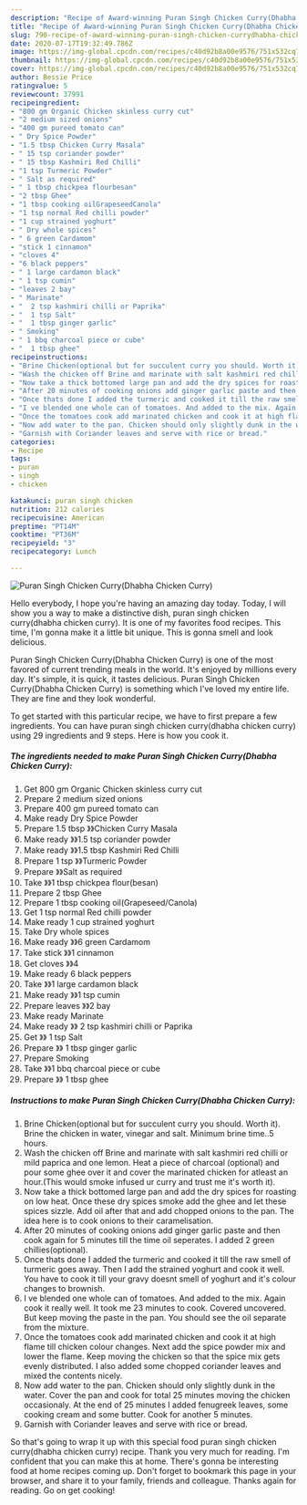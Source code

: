 ```yaml
---
description: "Recipe of Award-winning Puran Singh Chicken Curry(Dhabha Chicken Curry)"
title: "Recipe of Award-winning Puran Singh Chicken Curry(Dhabha Chicken Curry)"
slug: 790-recipe-of-award-winning-puran-singh-chicken-currydhabha-chicken-curry
date: 2020-07-17T19:32:49.786Z
image: https://img-global.cpcdn.com/recipes/c40d92b8a00e9576/751x532cq70/puran-singh-chicken-currydhabha-chicken-curry-recipe-main-photo.jpg
thumbnail: https://img-global.cpcdn.com/recipes/c40d92b8a00e9576/751x532cq70/puran-singh-chicken-currydhabha-chicken-curry-recipe-main-photo.jpg
cover: https://img-global.cpcdn.com/recipes/c40d92b8a00e9576/751x532cq70/puran-singh-chicken-currydhabha-chicken-curry-recipe-main-photo.jpg
author: Bessie Price
ratingvalue: 5
reviewcount: 37991
recipeingredient:
- "800 gm Organic Chicken skinless curry cut"
- "2 medium sized onions"
- "400 gm pureed tomato can"
- " Dry Spice Powder"
- "1.5 tbsp Chicken Curry Masala"
- " 15 tsp coriander powder"
- " 15 tbsp Kashmiri Red Chilli"
- "1 tsp Turmeric Powder"
- " Salt as required"
- " 1 tbsp chickpea flourbesan"
- "2 tbsp Ghee"
- "1 tbsp cooking oilGrapeseedCanola"
- "1 tsp normal Red chilli powder"
- "1 cup strained yoghurt"
- " Dry whole spices"
- " 6 green Cardamom"
- "stick 1 cinnamon"
- "cloves 4"
- "6 black peppers"
- " 1 large cardamon black"
- " 1 tsp cumin"
- "leaves 2 bay"
- " Marinate"
- "  2 tsp kashmiri chilli or Paprika"
- "  1 tsp Salt"
- "  1 tbsp ginger garlic"
- " Smoking"
- " 1 bbq charcoal piece or cube"
- "  1 tbsp ghee"
recipeinstructions:
- "Brine Chicken(optional but for succulent curry you should. Worth it). Brine the chicken in water, vinegar and salt. Minimum brine time..5 hours."
- "Wash the chicken off Brine and marinate with salt kashmiri red chilli or mild paprica and one lemon. Heat a piece of charcoal (optional) and pour some ghee over it and cover the marinated chicken for atleast an hour.(This would smoke infused ur curry and trust me it&#39;s worth it)."
- "Now take a thick bottomed large pan and add the dry spices for roasting on low heat. Once these dry spices smoke add the ghee and let these spices sizzle. Add oil after that and add chopped onions to the pan. The idea here is to cook onions to their caramelisation."
- "After 20 minutes of cooking onions add ginger garlic paste and then cook again for 5 minutes till the time oil seperates. I added 2 green chillies(optional)."
- "Once thats done I added the turmeric and cooked it till the raw smell of turmeric goes away. Then I add the strained yoghurt and cook it well. You have to cook it till your gravy doesnt smell of yoghurt and it&#39;s colour changes to brownish."
- "I ve blended one whole can of tomatoes. And added to the mix. Again cook it really well. It took me 23 minutes to cook. Covered uncovered. But keep moving the paste in the pan. You should see the oil separate from the mixture."
- "Once the tomatoes cook add marinated chicken and cook it at high flame till chicken colour changes. Next add the spice powder mix and lower the flame. Keep moving the chicken so that the spice mix gets evenly distributed. I also added some chopped coriander leaves and mixed the contents nicely."
- "Now add water to the pan. Chicken should only slightly dunk in the water. Cover the pan and cook for total 25 minutes moving the chicken occasionaly. At the end of 25 minutes I added fenugreek leaves, some cooking cream and some butter. Cook for another 5 minutes."
- "Garnish with Coriander leaves and serve with rice or bread."
categories:
- Recipe
tags:
- puran
- singh
- chicken

katakunci: puran singh chicken 
nutrition: 212 calories
recipecuisine: American
preptime: "PT14M"
cooktime: "PT36M"
recipeyield: "3"
recipecategory: Lunch

---
```



![Puran Singh Chicken Curry(Dhabha Chicken Curry)](https://img-global.cpcdn.com/recipes/c40d92b8a00e9576/751x532cq70/puran-singh-chicken-currydhabha-chicken-curry-recipe-main-photo.jpg)

Hello everybody, I hope you're having an amazing day today. Today, I will show you a way to make a distinctive dish, puran singh chicken curry(dhabha chicken curry). It is one of my favorites food recipes. This time, I'm gonna make it a little bit unique. This is gonna smell and look delicious.

Puran Singh Chicken Curry(Dhabha Chicken Curry) is one of the most favored of current trending meals in the world. It's enjoyed by millions every day. It's simple, it is quick, it tastes delicious. Puran Singh Chicken Curry(Dhabha Chicken Curry) is something which I've loved my entire life. They are fine and they look wonderful.




To get started with this particular recipe, we have to first prepare a few ingredients. You can have puran singh chicken curry(dhabha chicken curry) using 29 ingredients and 9 steps. Here is how you cook it.

<!--inarticleads1-->

##### The ingredients needed to make Puran Singh Chicken Curry(Dhabha Chicken Curry):

1. Get 800 gm Organic Chicken skinless curry cut
1. Prepare 2 medium sized onions
1. Prepare 400 gm pureed tomato can
1. Make ready  Dry Spice Powder
1. Prepare 1.5 tbsp 》》Chicken Curry Masala
1. Make ready  》》1.5 tsp coriander powder
1. Make ready  》》1.5 tbsp Kashmiri Red Chilli
1. Prepare 1 tsp 》》Turmeric Powder
1. Prepare  》》Salt as required
1. Take  》》1 tbsp chickpea flour(besan)
1. Prepare 2 tbsp Ghee
1. Prepare 1 tbsp cooking oil(Grapeseed/Canola)
1. Get 1 tsp normal Red chilli powder
1. Make ready 1 cup strained yoghurt
1. Take  Dry whole spices
1. Make ready  》》6 green Cardamom
1. Take stick 》》1 cinnamon
1. Get cloves 》》4
1. Make ready 6 black peppers
1. Take  》》1 large cardamon black
1. Make ready  》》1 tsp cumin
1. Prepare leaves 》》2 bay
1. Make ready  Marinate
1. Make ready  》》 2 tsp kashmiri chilli or Paprika
1. Get  》》 1 tsp Salt
1. Prepare  》》 1 tbsp ginger garlic
1. Prepare  Smoking
1. Take  》》1 bbq charcoal piece or cube
1. Prepare  》》 1 tbsp ghee




<!--inarticleads2-->

##### Instructions to make Puran Singh Chicken Curry(Dhabha Chicken Curry):

1. Brine Chicken(optional but for succulent curry you should. Worth it). Brine the chicken in water, vinegar and salt. Minimum brine time..5 hours.
1. Wash the chicken off Brine and marinate with salt kashmiri red chilli or mild paprica and one lemon. Heat a piece of charcoal (optional) and pour some ghee over it and cover the marinated chicken for atleast an hour.(This would smoke infused ur curry and trust me it&#39;s worth it).
1. Now take a thick bottomed large pan and add the dry spices for roasting on low heat. Once these dry spices smoke add the ghee and let these spices sizzle. Add oil after that and add chopped onions to the pan. The idea here is to cook onions to their caramelisation.
1. After 20 minutes of cooking onions add ginger garlic paste and then cook again for 5 minutes till the time oil seperates. I added 2 green chillies(optional).
1. Once thats done I added the turmeric and cooked it till the raw smell of turmeric goes away. Then I add the strained yoghurt and cook it well. You have to cook it till your gravy doesnt smell of yoghurt and it&#39;s colour changes to brownish.
1. I ve blended one whole can of tomatoes. And added to the mix. Again cook it really well. It took me 23 minutes to cook. Covered uncovered. But keep moving the paste in the pan. You should see the oil separate from the mixture.
1. Once the tomatoes cook add marinated chicken and cook it at high flame till chicken colour changes. Next add the spice powder mix and lower the flame. Keep moving the chicken so that the spice mix gets evenly distributed. I also added some chopped coriander leaves and mixed the contents nicely.
1. Now add water to the pan. Chicken should only slightly dunk in the water. Cover the pan and cook for total 25 minutes moving the chicken occasionaly. At the end of 25 minutes I added fenugreek leaves, some cooking cream and some butter. Cook for another 5 minutes.
1. Garnish with Coriander leaves and serve with rice or bread.




So that's going to wrap it up with this special food puran singh chicken curry(dhabha chicken curry) recipe. Thank you very much for reading. I'm confident that you can make this at home. There's gonna be interesting food at home recipes coming up. Don't forget to bookmark this page in your browser, and share it to your family, friends and colleague. Thanks again for reading. Go on get cooking!
